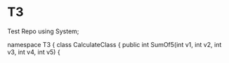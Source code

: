 # T3
Test Repo
using System;

namespace T3
{
    class CalculateClass
    {
        public int SumOf5(int v1, int v2, int v3, int v4, int v5)
        {

